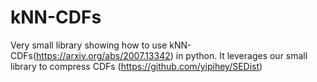 # kNN-CDFs

Very small library showing how to use kNN-CDFs(https://arxiv.org/abs/2007.13342) in python. It leverages our small library to compress CDFs (https://github.com/yipihey/SEDist)